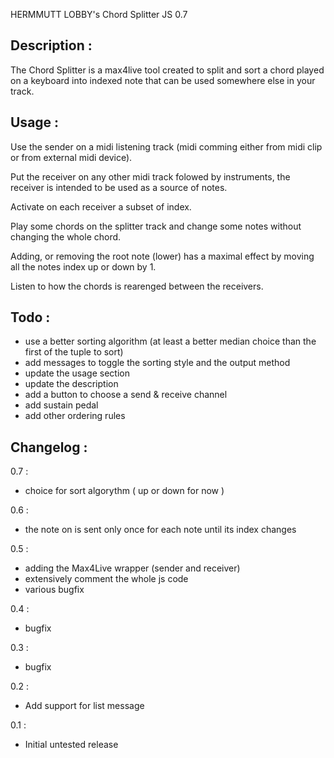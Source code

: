 HERMMUTT LOBBY's Chord Splitter JS 0.7

Description :
-------------
The Chord Splitter is a max4live tool created to split and sort a chord played on a keyboard into indexed note that can be used somewhere else in your track.


Usage :
-------

Use the sender on a midi listening track (midi comming either from midi clip or from external midi device).

Put the receiver on any other midi track folowed by instruments, the receiver is intended to be used as a source of notes.

Activate on each receiver a subset of index.

Play some chords on the splitter track and change some notes without changing the whole chord.

Adding, or removing the root note (lower) has a maximal effect by moving all the notes index up or down by 1. 

Listen to how the chords is rearenged between the receivers.

Todo :
------

* use a better sorting algorithm (at least a better median choice than the first of the tuple to sort)
* add messages to toggle the sorting style and the output method
* update the usage section
* update the description
* add a button to choose a send & receive channel
* add sustain pedal
* add other ordering rules

Changelog :
-----------

0.7 : 
* choice for sort algorythm ( up or down for now )

0.6 :
* the note on is sent only once for each note until its index changes

0.5 :
* adding the Max4Live wrapper (sender and receiver)
* extensively comment the whole js code
* various bugfix

0.4 :
* bugfix

0.3 :
* bugfix

0.2 : 
* Add support for list message

0.1 :
* Initial untested release